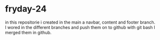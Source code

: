 # fryday-24
in this repositorie i created in the main a navbar, content and footer branch. I wored in the different branches and push them on to github with git bash I merged them in github.